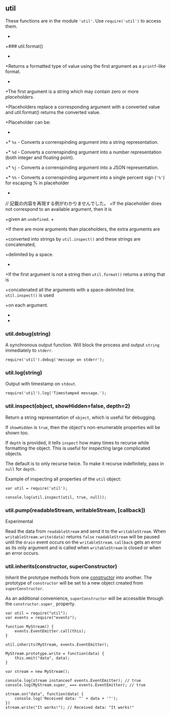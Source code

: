 ## util

These functions are in the module `'util'`. Use `require('util')` to access
them.

+
+### util.format()

+

+Returns a formatted type of value using the first argument as a `printf`-like format.

+

+The first argument is a string which may contain zero or more *placeholders*.

+Placeholders replace a corresponding argument with a converted value and util.format() returns the converted value.

+Placeholder can be:

+

+* `%s` - Converts a correnspinding argument into a string representation.

+* `%d` - Converts a correnspinding argument into a number representation (both integer and floating point).

+* `%j` - Converts a correnspinding argument into a JSON representation.

+* `%%` - Converts a correnspinding argument into a single percent sign (`'%'`) for escaping % in placeholder

+
// 記載の内容を再現する例がわかりませんでした。
+If the placeholder does not correspond to an available argument, then it is

+given an `undefined`.
+

+If there are more arguments than placeholders, the extra arguments are

+converted into strings by `util.inspect()` and these strings are concatenated,

+delimited by a space.

+

+If the first argument is not a string then `util.format()` returns a string that is

+concatenated all the arguments with a space-delimited line. `util.inspect()` is used

+on each argument.

+

+


### util.debug(string)

A synchronous output function. Will block the process and
output `string` immediately to `stderr`.

    require('util').debug('message on stderr');


### util.log(string)

Output with timestamp on `stdout`.

    require('util').log('Timestamped message.');


### util.inspect(object, showHidden=false, depth=2)

Return a string representation of `object`, which is useful for debugging.

If `showHidden` is `true`, then the object's non-enumerable properties will be
shown too.

If `depth` is provided, it tells `inspect` how many times to recurse while
formatting the object. This is useful for inspecting large complicated objects.

The default is to only recurse twice.  To make it recurse indefinitely, pass
in `null` for `depth`.

Example of inspecting all properties of the `util` object:

    var util = require('util');

    console.log(util.inspect(util, true, null));


### util.pump(readableStream, writableStream, [callback])

Experimental

Read the data from `readableStream` and send it to the `writableStream`.
When `writableStream.write(data)` returns `false` `readableStream` will be
paused until the `drain` event occurs on the `writableStream`. `callback` gets
an error as its only argument and is called when `writableStream` is closed or
when an error occurs.


### util.inherits(constructor, superConstructor)

Inherit the prototype methods from one
[constructor](https://developer.mozilla.org/en/JavaScript/Reference/Global_Objects/Object/constructor)
into another.  The prototype of `constructor` will be set to a new
object created from `superConstructor`.

As an additional convenience, `superConstructor` will be accessible
through the `constructor.super_` property.

    var util = require("util");
    var events = require("events");

    function MyStream() {
        events.EventEmitter.call(this);
    }

    util.inherits(MyStream, events.EventEmitter);

    MyStream.prototype.write = function(data) {
        this.emit("data", data);
    }

    var stream = new MyStream();

    console.log(stream instanceof events.EventEmitter); // true
    console.log(MyStream.super_ === events.EventEmitter); // true

    stream.on("data", function(data) {
        console.log('Received data: "' + data + '"');
    })
    stream.write("It works!"); // Received data: "It works!"
